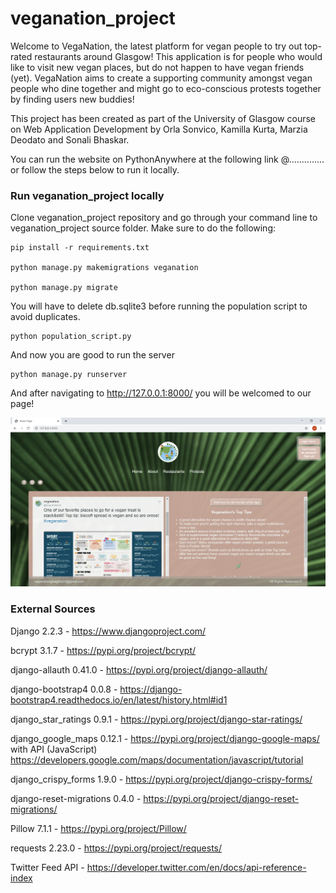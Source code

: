 # veganation_project
Welcome to VegaNation, the latest platform for vegan people to try out top-rated restaurants around Glasgow!
This application is for people who would like to visit new vegan places, but do not happen to have vegan friends (yet). 
VegaNation aims to create a supporting community amongst vegan people who dine together and might go to eco-conscious protests together by 
finding users new buddies!

This project has been created as part of the University of Glasgow course on Web Application Development by Orla Sonvico, Kamilla Kurta, 
Marzia Deodato and Sonali Bhaskar.

You can run the website on PythonAnywhere at the following link @..............
or follow the steps below to run it locally.

### Run veganation_project locally
Clone veganation_project repository and go through your command line to veganation_project source folder. Make sure to do the following:

>
    pip install -r requirements.txt

    python manage.py makemigrations veganation

    python manage.py migrate

You will have to delete db.sqlite3 before running the population script to avoid duplicates.

>
    python population_script.py
 
And now you are good to run the server

    python manage.py runserver
    
 And after navigating to http://127.0.0.1:8000/ you will be welcomed to our page!
 
 ![](media/homepage.png)
 
 ### External Sources
 
 Django 2.2.3 - https://www.djangoproject.com/ 
 
 bcrypt 3.1.7 - https://pypi.org/project/bcrypt/
 
 django-allauth 0.41.0 - https://pypi.org/project/django-allauth/
 
 django-bootstrap4  0.0.8 - https://django-bootstrap4.readthedocs.io/en/latest/history.html#id1
 
 django_star_ratings 0.9.1 - https://pypi.org/project/django-star-ratings/
 
 django_google_maps 0.12.1 - https://pypi.org/project/django-google-maps/ with API (JavaScript) https://developers.google.com/maps/documentation/javascript/tutorial
 
 django_crispy_forms  1.9.0 - https://pypi.org/project/django-crispy-forms/
 
 django-reset-migrations  0.4.0 -  https://pypi.org/project/django-reset-migrations/
 
 Pillow 7.1.1 - https://pypi.org/project/Pillow/
 
 requests  2.23.0 - https://pypi.org/project/requests/
 
 Twitter Feed API - https://developer.twitter.com/en/docs/api-reference-index
